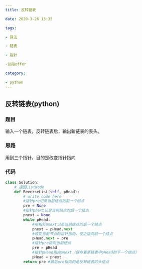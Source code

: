 ```yaml
---
title: 反转链表

date: 2020-3-26 13:35

tags:

- 算法

- 链表

- 指针

-剑指offer

category:

- python
---
```


## 反转链表(python)

### 题目

输入一个链表，反转链表后，输出新链表的表头。

### 思路

用到三个指针，目的是改变指针指向

### 代码

```python
class Solution:
    # 返回ListNode
    def ReverseList(self, pHead):
        # write code here
        #指针pre记录当前结点的前一个结点
        pre = None
        #指针pnext记录当前结点的后一个结点
        pnext = None
        while pHead:
            #用指针pnext记录当前结点的后一个结点
            pnext = pHead.next
            #改变当前节点的指针指向，使之指向前一个结点
            pHead.next = pre
            #指针pre指向当前结点
            pre = pHead
            #指针pHead指向pnext（保存着原链表中pHead的下一个结点）
            pHead = pnext
        return pre #最后pre指向的是反转链表的头结点
```

